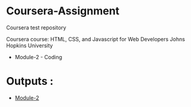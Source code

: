 # Coursera-Assignment
Coursera test repository 

Coursera course: HTML, CSS, and Javascript for Web Developers
Johns Hopkins University

* Module-2 - Coding

# Outputs :

* [Module-2](https://rohannaroni.github.io/Coursera-Assignment/module-2/index.html)
